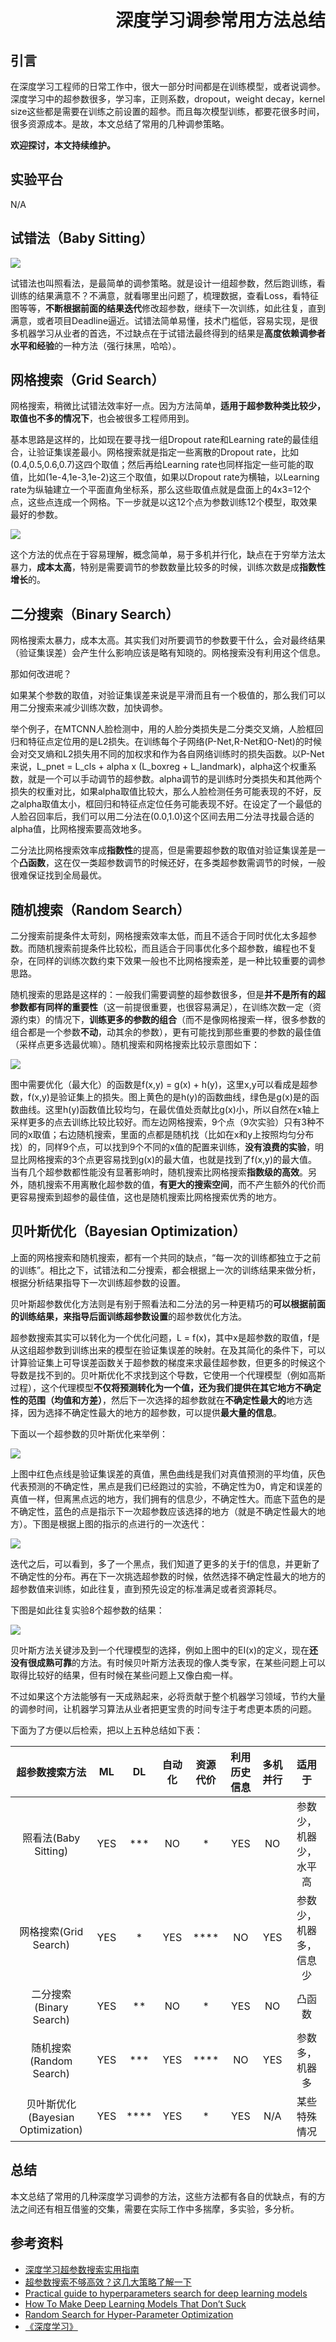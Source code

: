 # 　　　　　　深度学习调参常用方法总结
## 引言

在深度学习工程师的日常工作中，很大一部分时间都是在训练模型，或者说调参。深度学习中的超参数很多，学习率，正则系数，dropout，weight decay，kernel size这些都是需要在训练之前设置的超参。而且每次模型训练，都要花很多时间，很多资源成本。是故，本文总结了常用的几种调参策略。

**欢迎探讨，本文持续维护。**

## 实验平台

N/A

## 试错法（Baby Sitting）

![](images/183737.jpg)

试错法也叫照看法，是最简单的调参策略。就是设计一组超参数，然后跑训练，看训练的结果满意不？不满意，就看哪里出问题了，梳理数据，查看Loss，看特征图等等，**不断根据前面的结果迭代**修改超参数，继续下一次训练，如此往复，直到满意，或者项目Deadline逼近。试错法简单易懂，技术门槛低，容易实现，是很多机器学习从业者的首选，不过缺点在于试错法最终得到的结果是**高度依赖调参者水平和经验**的一种方法（强行抹黑，哈哈）。

## 网格搜索（Grid Search）

网格搜索，稍微比试错法效率好一点。因为方法简单，**适用于超参数种类比较少，取值也不多的情况下**，也会被很多工程师用到。

基本思路是这样的，比如现在要寻找一组Dropout rate和Learning rate的最佳组合，让验证集误差最小。网格搜索就是指定一些离散的Dropout rate，比如(0.4,0.5,0.6,0.7)这四个取值；然后再给Learning rate也同样指定一些可能的取值，比如(1e-4,1e-3,1e-2)这三个取值，如果以Dropout rate为横轴，以Learning rate为纵轴建立一个平面直角坐标系，那么这些取值点就是盘面上的4x3=12个点，这些点连成一个网格。下一步就是以这12个点为参数训练12个模型，取效果最好的参数。

![](images/124926.png)

这个方法的优点在于容易理解，概念简单，易于多机并行化，缺点在于穷举方法太暴力，**成本太高**，特别是需要调节的参数数量比较多的时候，训练次数是成**指数性增长**的。

## 二分搜索（Binary Search）

网格搜索太暴力，成本太高。其实我们对所要调节的参数要干什么，会对最终结果（验证集误差）会产生什么影响应该是略有知晓的。网格搜索没有利用这个信息。

那如何改进呢？

如果某个参数的取值，对验证集误差来说是平滑而且有一个极值的，那么我们可以用二分搜索来减少训练次数，加快调参。

举个例子，在MTCNN人脸检测中，用的人脸分类损失是二分类交叉熵，人脸框回归和特征点定位用的是L2损失。在训练每个子网络(P-Net,R-Net和O-Net)的时候会对交叉熵和L2损失用不同的加权求和作为各自网络训练时的损失函数。以P-Net来说，L_pnet = L_cls + alpha x (L_boxreg + L_landmark)，alpha这个权重系数，就是一个可以手动调节的超参数。alpha调节的是训练时分类损失和其他两个损失的权重对比，如果alpha取值比较大，那么人脸检测任务可能表现的不好，反之alpha取值太小，框回归和特征点定位任务可能表现不好。在设定了一个最低的人脸召回率后，我们可以用二分法在(0.0,1.0)这个区间去用二分法寻找最合适的alpha值，比网格搜索要高效地多。

二分法比网格搜索效率成**指数性**的提高，但是需要超参数的取值对验证集误差是一个**凸函数**，这在仅一类超参数调节的时候还好，在多类超参数需调节的时候，一般很难保证找到全局最优。

## 随机搜索（Random Search）

二分搜索前提条件太苛刻，网格搜索效率太低，而且不适合于同时优化太多超参数。而随机搜索前提条件比较松，而且适合于同事优化多个超参数，编程也不复杂，在同样的训练次数约束下效果一般也不比网格搜索差，是一种比较重要的调参思路。

随机搜索的思路是这样的：一般我们需要调整的超参数很多，但是**并不是所有的超参数都有同样的重要性**（这一前提很重要，也很容易满足），在训练次数一定（资源约束）的情况下，**训练更多的参数的组合**（而不是像网格搜索一样，很多参数的组合都是一个参数**不动**，动其余的参数），更有可能找到那些重要的参数的最佳值（采样点更多选最优嘛）。随机搜索和网格搜索比较示意图如下：

![](images/180705.png)

图中需要优化（最大化）的函数是f(x,y) = g(x) + h(y)，这里x,y可以看成是超参数，f(x,y)是验证集上的损失。图上黄色的是h(y)的函数曲线，绿色是g(x)是的函数曲线。这里h(y)函数值比较均匀，在最优值处贡献比g(x)小，所以自然在x轴上采样更多的点去训练比较比较好。而左边网格搜索，9个点（9次实验）只有3种不同的x取值；右边随机搜索，里面的点都是随机找（比如在x和y上按照均匀分布找）的，同样9个点，可以找到9个不同的x值的配置来训练，**没有浪费的实验**，明显比网格搜索的3个点更容易找到g(x)的最大值，也就是找到了f(x,y)的最大值。当有几个超参数都性能没有显著影响时，随机搜索比网格搜索**指数级的高效**。另外，随机搜索不用离散化超参数的值，**有更大的搜索空间**，而不产生额外的代价而更容易搜索到超参的最佳值，这也是随机搜索比网格搜索优秀的地方。

## 贝叶斯优化（Bayesian Optimization）

上面的网格搜索和随机搜索，都有一个共同的缺点，“每一次的训练都独立于之前的训练”。相比之下，试错法和二分搜索，都会根据上一次的训练结果来做分析，根据分析结果指导下一次训练超参数的设置。

贝叶斯超参数优化方法则是有别于照看法和二分法的另一种更精巧的**可以根据前面的训练结果，来指导后面训练超参数设置**的超参数优化方法。

超参数搜索其实可以转化为一个优化问题，L = f(x)，其中x是超参数的取值，f是从这组超参数到训练出来的模型在验证集误差的映射。在及其简化的条件下，可以计算验证集上可导误差函数关于超参数的梯度来求最佳超参数，但更多的时候这个导数是找不到的。贝叶斯优化不求找到这个导数，它使用一个代理模型（例如高斯过程），这个代理模型**不仅将预测转化为一个值，还为我们提供在其它地方不确定性的范围（均值和方差）**，然后下一次选择的超参数就在**不确定性最大的**地方选择，因为选择不确定性最大的地方的超参数，可以提供**最大量的信息**。

下面以一个超参数的贝叶斯优化来举例：

![](images/bayes1.jpg)

上图中红色点线是验证集误差的真值，黑色曲线是我们对真值预测的平均值，灰色代表预测的不确定性，黑点是我们已经跑过的实验，不确定性为0，肯定和误差的真值一样，但离黑点远的地方，我们拥有的信息少，不确定性大。而底下蓝色的是不确定性，蓝色的点是指示下一次超参数应该选择的地方（就是不确定性最大的地方）。下图是根据上图的指示的点进行的一次迭代：

![](images/bayes2.jpg)

迭代之后，可以看到，多了一个黑点，我们知道了更多的关于f的信息，并更新了不确定性的分布。再在下一次挑选超参数的时候，依然选择不确定性最大的地方的超参数值来训练，如此往复，直到预先设定的标准满足或者资源耗尽。

下图是如此往复实验8个超参数的结果：

![](images/bayes3.jpg)

贝叶斯方法关键涉及到一个代理模型的选择，例如上图中的EI(x)的定义，现在**还没有很成熟可靠**的方法。有时候贝叶斯方法表现的像人类专家，在某些问题上可以取得比较好的结果，但有时候在某些问题上又像白痴一样。

不过如果这个方法能够有一天成熟起来，必将贡献于整个机器学习领域，节约大量的调参时间，让机器学习算法从业者把更宝贵的时间专注于考虑更本质的问题。

下面为了方便以后检索，把以上五种总结如下表：

|          超参数搜索方法           |  ML |   DL | 自动化 | 资源代价 | 利用历史信息 | 多机并行 |         适用于         |
| :------------------------:        |:---:| :---:| :----: | :------: | :----------: | :------: | :--------------------: |
|   照看法(Baby Sitting)            | YES | ***  |   NO   |  *       | YES          | NO       | 参数少，机器少，水平高 |
|   网格搜索(Grid Search)           | YES | *    |   YES  |  ****    | NO           | YES      | 参数少，机器多，信息少 |
|   二分搜索(Binary Search)         | YES | **   |   NO   |  *       | YES          | NO       | 凸函数                 |
|   随机搜索(Random Search)         | YES | ***  |   YES  |  ****    | NO           | YES      | 参数多，机器多         |
| 贝叶斯优化(Bayesian Optimization) | YES | **** |   YES  |  *       | YES          | N/A      | 某些特殊情况           |

## 总结

本文总结了常用的几种深度学习调参的方法，这些方法都有各自的优缺点，有的方法之间还有相互借鉴的交集，需要在实际工作中多揣摩，多实验，多分析。


## 参考资料

+ [深度学习超参数搜索实用指南](https://zhuanlan.zhihu.com/p/46278815)
+ [超参数搜索不够高效？这几大策略了解一下](https://zhuanlan.zhihu.com/p/46718023)
+ [Practical guide to hyperparameters search for deep learning models](https://blog.floydhub.com/guide-to-hyperparameters-search-for-deep-learning-models/)
+ [How To Make Deep Learning Models That Don’t Suck](https://blog.nanonets.com/hyperparameter-optimization/)
+ [Random Search for Hyper-Parameter Optimization](http://www.jmlr.org/papers/volume13/bergstra12a/bergstra12a.pdf)
+ [《深度学习》](https://book.douban.com/subject/27087503/)
